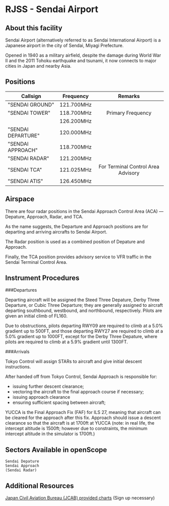 # RJSS - Sendai Airport

## About this facility

Sendai Airport (alternatively referred to as Sendai International Airport) is a Japanese airport in the city of Sendai, Miyagi Prefecture. 

Opened in 1940 as a military airfield, despite the damage during World War II and the 2011 Tohoku earthquake and tsunami, it now connects to major cities in Japan and nearby Asia.

## Positions

|Callsign             | Frequency  | Remarks
|---------------------|:----------:|:---------------------------------------------:|
|"SENDAI GROUND"      | 121.700MHz |                                               |
|"SENDAI TOWER"       | 118.700MHz | Primary Frequency                             |
|                     | 126.200MHz |                                               |
|"SENDAI DEPARTURE"   | 120.000MHz |                                               |
|"SENDAI APPROACH"    | 118.700MHz |                                               |
|"SENDAI RADAR"       | 121.200MHz |                                               |
|"SENDAI TCA"         | 121.025MHz | For Terminal Control Area Advisory            |
|"SENDAI ATIS"        | 126.450MHz |                                               |

## Airspace

There are four radar positions in the Sendai Approach Control Area (ACA) — Depature, Approach, Radar, and TCA.

As the name suggests, the Departure and Approach positions are for departing and arriving aircrafts to Sendai Airport.

The Radar position is used as a combined position of Depature and Approach.

Finally, the TCA position provides advisory service to VFR traffic in the Sendai Terminal Control Area. 

## Instrument Procedures
###Departures

Departing aircraft will be assigned the Steed Three Depature, Derby Three Departure, or Cubic Three Departure; they are generally assigned to aircraft departing southbound, westbound, and northbound, respectively. Pilots are given an initial climb of FL160. 

Due to obstructions, pilots departing RWY09 are required to climb at a 5.0% gradient up to 500FT, and those departing RWY27 are required to climb at a 5.0% gradient up to 1000FT, except for the Derby Three Depature, where pilots are required to climb at a 5.9% gradient until 1300FT.

###Arrivals

Tokyo Control will assign STARs to aircraft and give initial descent instructions.

After handed off from Tokyo Control, Sendai Approach is responsible for: 
* issuing further descent clearance;
* vectoring the aircraft to the final approach course if necessary;
* issuing approach clearance
* ensuring sufficient spacing between aircraft;

YUCCA is the Final Approach Fix (FAF) for ILS 27, meaning that aircraft can be cleared for the approach after this fix. Approach should issue a descent clearance so that the aircraft is at 1700ft at YUCCA (note: in real life, the intercept altitude is 1500ft; however due to constraints, the minimum intercept altitude in the simulator is 1700ft.)

## Sectors Available in openScope
```
Sendai Depature
Sendai Approach
(Sendai Radar)
```

## Additional Resources
<a href="https://aisjapan.mlit.go.jp" target="_blank">Japan Civil Aviation Bureau (JCAB) provided charts</a> (Sign up necessary)
